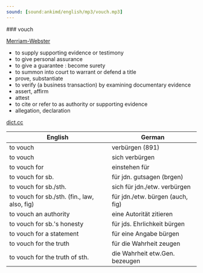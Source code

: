 ```yaml
---
sound: [sound:ankimd/english/mp3/vouch.mp3]
---
```


\### vouch

[Merriam-Webster](https://www.merriam-webster.com/dictionary/vouch)

- to supply supporting evidence or testimony
- to give personal assurance
- to give a guarantee : become surety
- to summon into court to warrant or defend a title
- prove, substantiate
- to verify (a business transaction) by examining documentary evidence
- assert, affirm
- attest
- to cite or refer to as authority or supporting evidence
- allegation, declaration

[dict.cc](https://www.dict.cc/vouch)

| English        | German       |
| -------------- | ------------ |
| to vouch | verbürgen (891) |
| to vouch | sich verbürgen |
| to vouch for | einstehen für |
| to vouch for sb. | für jdn. gutsagen (brgen) |
| to vouch for sb./sth. | sich für jdn./etw. verbürgen |
| to vouch for sb./sth. (fin., law, also, fig) | für jdn./etw. bürgen (auch, fig) |
| to vouch an authority | eine Autorität zitieren |
| to vouch for sb.'s honesty | für jds. Ehrlichkeit bürgen |
| to vouch for a statement | für eine Angabe bürgen |
| to vouch for the truth | für die Wahrheit zeugen |
| to vouch for the truth of sth. | die Wahrheit etw.Gen. bezeugen |
